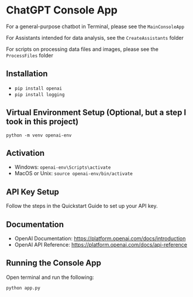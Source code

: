 # ChatGPT Console App

For a general-purpose chatbot in Terminal, please see the ```MainConsoleApp``` 

For Assistants intended for data analysis, see the ```CreateAssistants``` folder

For scripts on processing data files and images, please see the ```ProcessFiles``` folder

## Installation

- `pip install openai`
- `pip install logging`
  
## Virtual Environment Setup (Optional, but a step I took in this project)

`python -m venv openai-env`

## Activation

- Windows: `openai-env\Scripts\activate`
- MacOS or Unix: `source openai-env/bin/activate`

## API Key Setup

Follow the steps in the Quickstart Guide to set up your API key.

## Documentation

- OpenAI Documentation: https://platform.openai.com/docs/introduction
- OpenAI API Reference: https://platform.openai.com/docs/api-reference

## Running the Console App

Open terminal and run the following:

`python app.py` 
